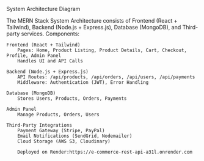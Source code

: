  System Architecture Diagram

The MERN Stack System Architecture consists of Frontend (React + Tailwind), Backend (Node.js + Express.js), Database (MongoDB), and Third-party services.
Components:

    Frontend (React + Tailwind)
        Pages: Home, Product Listing, Product Details, Cart, Checkout, Profile, Admin Panel
        Handles UI and API Calls

    Backend (Node.js + Express.js)
        API Routes: /api/products, /api/orders, /api/users, /api/payments
        Middleware: Authentication (JWT), Error Handling

    Database (MongoDB)
        Stores Users, Products, Orders, Payments

    Admin Panel
        Manage Products, Orders, Users

    Third-Party Integrations
        Payment Gateway (Stripe, PayPal)
        Email Notifications (SendGrid, Nodemailer)
        Cloud Storage (AWS S3, Cloudinary)

        Deployed on Render:https://e-commerce-rest-api-a31l.onrender.com
        